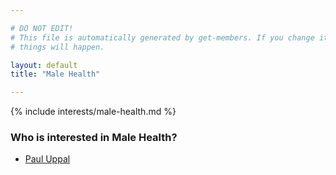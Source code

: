```yaml
---

# DO NOT EDIT!
# This file is automatically generated by get-members. If you change it, bad
# things will happen.

layout: default
title: "Male Health"

---
```


{% include interests/male-health.md %}

### Who is interested in Male Health?


* [Paul Uppal](/members/paul-uppal.html)

